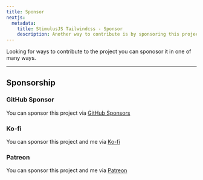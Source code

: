 ```yaml
---
title: Sponsor
nextjs:
  metadata:
    title: StimulusJS Tailwindcss - Sponsor
    description: Another way to contribute is by sponsoring this project.
---
```


Looking for ways to contribute to the project you can sponosor it in one of many ways.

---

## Sponsorship

### GitHub Sponsor

You can sponsor this project via [GitHub Sponsors](https://github.com/sponsors/chiefpansancolt)

### Ko-fi

You can sponsor this project and me via [Ko-fi](https://ko-fi.com/chiefpansancolt)

### Patreon

You can sponsor this project and me via [Patreon](https://www.patreon.com/Chiefpansancolt)
